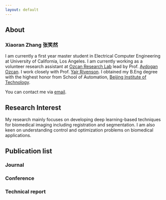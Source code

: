 ```yaml
---
layout: default
---
```


## About

### Xiaoran Zhang 张笑然

I am currently a first year master student in Electrical Computer Engineering at University of California, Los Angeles. I am currently working as a volunteer research assistant at [Ozcan Research Lab](https://innovate.ee.ucla.edu/) lead by Prof. [Aydogan Ozcan](https://www.ee.ucla.edu/aydogan-ozcan/). I work closely with Prof. [Yair Rivenson](https://www.ee.ucla.edu/yair%20rivenson/). I obtained my B.Eng degree with the highest honor from School of Automation, [Beijing Institute of Technology](http://www.bit.edu.cn/).

You can contact me via [email](mailto:xiaoran108@ucla.edu).

## Research Interest

My research mainly focuses on developing deep learning-based techniques for biomedical imaging including registration and segmentation. I am also keen on understanding control and optimization problems on biomedical applications.

## Publication list
### Journal
### Conference
### Technical report